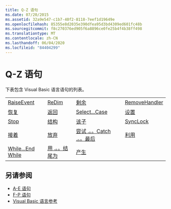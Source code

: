 ```yaml
---
title: Q-Z 语句
ms.date: 07/20/2015
ms.assetid: 32a9e547-c1b7-40f2-8118-7eef1d19649e
ms.openlocfilehash: 85355e8d2035e390dfea95d3bd4309ed601fc48b
ms.sourcegitcommit: f8c270376ed905f6a8896ce0fe25b4f4b38ff498
ms.translationtype: MT
ms.contentlocale: zh-CN
ms.lasthandoff: 06/04/2020
ms.locfileid: "84404299"
---
```

# <a name="q-z-statements"></a>Q-Z 语句
下表包含 Visual Basic 语言语句的列表。  
  
|||||  
|---|---|---|---|  
|[RaiseEvent](raiseevent-statement.md)|[ReDim](redim-statement.md)|[剩余](rem-statement.md)|[RemoveHandler](removehandler-statement.md)|  
|[恢复](resume-statement.md)|[返回](return-statement.md)|[Select...Case](select-case-statement.md)|[设置](set-statement.md)|  
|[Stop](stop-statement.md)|[结构](structure-statement.md)|[该子](sub-statement.md)|[SyncLock](synclock-statement.md)|  
|[接着](then-statement.md)|[放弃](throw-statement.md)|[尝试 .。。Catch .。。最后](try-catch-finally-statement.md)|[利用](using-statement.md)|  
|[While...End While](while-end-while-statement.md)|[用 .。。结尾为](with-end-with-statement.md)|[产生](yield-statement.md)||  
  
## <a name="see-also"></a>另请参阅

- [A-E 语句](a-e-statements.md)
- [F-P 语句](f-p-statements.md)
- [Visual Basic 语言参考](../index.md)
